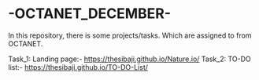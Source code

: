 # -OCTANET_DECEMBER-
In this repository, there is some projects/tasks. Which are assigned to from OCTANET. 

Task_1: Landing page:- https://thesibaji.github.io/Nature.io/
Task_2: TO-DO list:- https://thesibaji.github.io/TO-DO-List/
